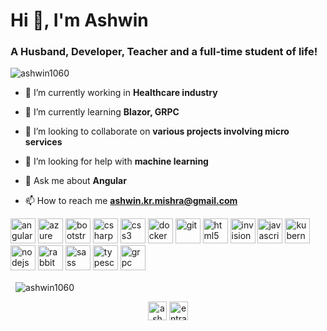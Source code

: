 <h1 align="left">Hi 👋, I'm Ashwin</h1>
<h3 align="left">A Husband, Developer, Teacher and a full-time student of life!</h3>

<p align="left"> <img src="https://komarev.com/ghpvc/?username=ashwin1060" alt="ashwin1060" /> </p>

- 🔭 I’m currently working in **Healthcare industry**

- 🌱 I’m currently learning **Blazor, GRPC**

- 👯 I’m looking to collaborate on **various projects involving micro services**

- 🤝 I’m looking for help with **machine learning**

- 💬 Ask me about **Angular**

- 📫 How to reach me **ashwin.kr.mishra@gmail.com**

<p align="left">
  <img src="https://www.vectorlogo.zone/logos/angular/angular-icon.svg" alt="angularjs" width="40" height="40"/> 
  <img src="https://www.vectorlogo.zone/logos/microsoft_azure/microsoft_azure-icon.svg" alt="azure" width="40" height="40"/> 
  <img src="https://www.vectorlogo.zone/logos/getbootstrap/getbootstrap-icon.svg" alt="bootstrap" width="40" height="40"/> 
  <img src="https://www.vectorlogo.zone/logos/dotnet/dotnet-icon.svg" alt="csharp" width="40" height="40"/> 
  <img src="https://www.vectorlogo.zone/logos/netlifyapp_watercss/netlifyapp_watercss-icon.svg" alt="css3" width="40" height="40"/> 
  <img src="https://www.vectorlogo.zone/logos/docker/docker-icon.svg" alt="docker" width="40" height="40"/> 
  <img src="https://www.vectorlogo.zone/logos/git-scm/git-scm-icon.svg" alt="git" width="40" height="40"/> 
  <img src="https://www.vectorlogo.zone/logos/w3_html5/w3_html5-icon.svg" alt="html5" width="40" height="40"/> 
  <img src="https://www.vectorlogo.zone/logos/invisionapp/invisionapp-icon.svg" alt="invision" width="40" height="40"/> 
  <img src="https://www.vectorlogo.zone/logos/javascript/javascript-icon.svg" alt="javascript" width="40" height="40"/> 
  <img src="https://www.vectorlogo.zone/logos/kubernetes/kubernetes-icon.svg" alt="kubernetes" width="40" height="40"/> 
  <img src="https://www.vectorlogo.zone/logos/nodejs/nodejs-icon.svg" alt="nodejs" width="40" height="40"/> 
  <img src="https://www.vectorlogo.zone/logos/rabbitmq/rabbitmq-icon.svg" alt="rabbitMQ" width="40" height="40"/> 
  <img src="https://www.vectorlogo.zone/logos/sass-lang/sass-lang-icon.svg" alt="sass" width="40" height="40"/> 
  <img src="https://www.vectorlogo.zone/logos/typescriptlang/typescriptlang-icon.svg" alt="typescript" width="40" height="40"/>
  <img src="https://www.vectorlogo.zone/logos/grpcio/grpcio-icon.svg" alt="grpc" width="40" height="40"/>
</p>
<p>&nbsp;
  <img align="center" src="https://github-readme-stats.vercel.app/api?username=ashwin1060&show_icons=true" alt="ashwin1060" />
</p>

<p align="center"> 
<a href="https://fb.com/ashwinkmishra" target="blank"><img align="center" src="https://cdn.jsdelivr.net/npm/simple-icons@3.0.1/icons/facebook.svg" alt="ashwinkmishra" height="30" width="30" /></a>
<a href="https://instagram.com/entradasalida" target="blank"><img align="center" src="https://cdn.jsdelivr.net/npm/simple-icons@3.0.1/icons/instagram.svg" alt="entradasalida" height="30" width="30" /></a>
</p>


